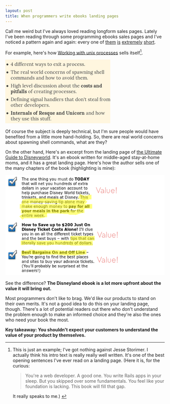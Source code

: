 ```yaml
---
layout: post
title: When programmers write ebooks landing pages
---
```

Call me weird but I've always loved reading longform sales pages. Lately I've been reading through some programming ebooks sales pages and I've noticed a pattern again and again: every one of [them](http://createyourproglang.com/) [is](http://www.jstorimer.com/products/working-with-unix-processes) [extremely](http://exceptionalruby.com/) [short](https://www.petekeen.net/mastering-modern-payments). 

For example, here's how [Working with unix processes](http://www.jstorimer.com/products/working-with-unix-processes) sells itself[^pick].

![storimer benefits](/images/longform_copy/storimer_benefits.png)

Of course the subject is deeply technical, but I'm sure people would have benefited from a little more hand-holding. So, there are real world concerns about spawning shell commands, what are they?

On the other hand, Here's an excerpt from the landing page of [the Ultimate Guide to Disneyworld](http://dw-secrets.com). It's an ebook written for middle-aged stay-at-home moms, and it has a great landing page. Here's how the author sells one of the many chapters of the book (highlighting is mine):

![haworth benefits](/images/longform_copy/haworth_benefits.png)

See the difference? 
__The Disneyland ebook is a lot more upfront about the value it will bring out.__ 

Most programmers don't like to brag. We'd like our products to stand on their own merits. It's not a good idea to do this on your landing page, though.  There's a lot of potential readers out there who don't understand the problem enough to make an informed choice and they're also the ones who need your book the most. 
 
__Key takeaway: You shouldn't expect your customers to understand the value of your product by themselves.__

[^pick]: This is just an example; I've got nothing against Jesse Storimer. I actually think his intro text is really really well written. It's one of the best opening sentences I've ever read on a landing page. (Here it is, for the curious: 
    <blockquote>You're a web developer. A good one. You write Rails apps in your sleep. But you skipped over some fundamentals. You feel like your foundation is lacking. This book will fill that gap.</blockquote>
    It really speaks to me.) 
